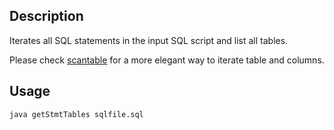 ## Description
Iterates all SQL statements in the input SQL script and list all tables.

Please check [scantable](../scantable) for a more elegant way to iterate table and columns. 

## Usage
`java getStmtTables sqlfile.sql`


